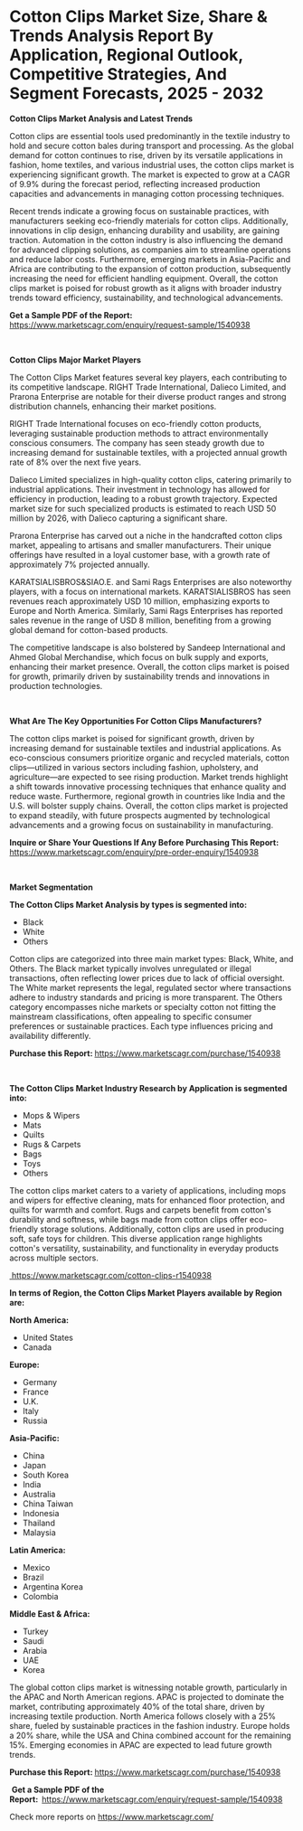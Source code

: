 <p><h1>Cotton Clips Market Size, Share & Trends Analysis Report By Application, Regional Outlook, Competitive Strategies, And Segment Forecasts, 2025 - 2032</h1></p><p><strong>Cotton Clips Market Analysis and Latest Trends</strong></p>
<p><p>Cotton clips are essential tools used predominantly in the textile industry to hold and secure cotton bales during transport and processing. As the global demand for cotton continues to rise, driven by its versatile applications in fashion, home textiles, and various industrial uses, the cotton clips market is experiencing significant growth. The market is expected to grow at a CAGR of 9.9% during the forecast period, reflecting increased production capacities and advancements in managing cotton processing techniques.</p><p>Recent trends indicate a growing focus on sustainable practices, with manufacturers seeking eco-friendly materials for cotton clips. Additionally, innovations in clip design, enhancing durability and usability, are gaining traction. Automation in the cotton industry is also influencing the demand for advanced clipping solutions, as companies aim to streamline operations and reduce labor costs. Furthermore, emerging markets in Asia-Pacific and Africa are contributing to the expansion of cotton production, subsequently increasing the need for efficient handling equipment. Overall, the cotton clips market is poised for robust growth as it aligns with broader industry trends toward efficiency, sustainability, and technological advancements.</p></p>
<p><strong>Get a Sample PDF of the Report:&nbsp;</strong> <a href="https://www.marketscagr.com/enquiry/request-sample/1540938?utm_campaign=1901&utm_medium=2&utm_source=Github&utm_content=ia&utm_term=30012025&utm_id=cotton-clips">https://www.marketscagr.com/enquiry/request-sample/1540938</a></p>
<p>&nbsp;</p>
<p><strong>Cotton Clips Major Market Players</strong></p>
<p><p>The Cotton Clips Market features several key players, each contributing to its competitive landscape. RIGHT Trade International, Dalieco Limited, and Prarona Enterprise are notable for their diverse product ranges and strong distribution channels, enhancing their market positions. </p><p>RIGHT Trade International focuses on eco-friendly cotton products, leveraging sustainable production methods to attract environmentally conscious consumers. The company has seen steady growth due to increasing demand for sustainable textiles, with a projected annual growth rate of 8% over the next five years. </p><p>Dalieco Limited specializes in high-quality cotton clips, catering primarily to industrial applications. Their investment in technology has allowed for efficiency in production, leading to a robust growth trajectory. Expected market size for such specialized products is estimated to reach USD 50 million by 2026, with Dalieco capturing a significant share.</p><p>Prarona Enterprise has carved out a niche in the handcrafted cotton clips market, appealing to artisans and smaller manufacturers. Their unique offerings have resulted in a loyal customer base, with a growth rate of approximately 7% projected annually.</p><p>KARATSIALISBROS&SIAO.E. and Sami Rags Enterprises are also noteworthy players, with a focus on international markets. KARATSIALISBROS has seen revenues reach approximately USD 10 million, emphasizing exports to Europe and North America. Similarly, Sami Rags Enterprises has reported sales revenue in the range of USD 8 million, benefiting from a growing global demand for cotton-based products.</p><p>The competitive landscape is also bolstered by Sandeep International and Ahmed Global Merchandise, which focus on bulk supply and exports, enhancing their market presence. Overall, the cotton clips market is poised for growth, primarily driven by sustainability trends and innovations in production technologies.</p></p>
<p>&nbsp;</p>
<p><strong>What Are The Key Opportunities For Cotton Clips Manufacturers?</strong></p>
<p><p>The cotton clips market is poised for significant growth, driven by increasing demand for sustainable textiles and industrial applications. As eco-conscious consumers prioritize organic and recycled materials, cotton clips—utilized in various sectors including fashion, upholstery, and agriculture—are expected to see rising production. Market trends highlight a shift towards innovative processing techniques that enhance quality and reduce waste. Furthermore, regional growth in countries like India and the U.S. will bolster supply chains. Overall, the cotton clips market is projected to expand steadily, with future prospects augmented by technological advancements and a growing focus on sustainability in manufacturing.</p></p>
<p><strong>Inquire or Share Your Questions If Any Before Purchasing This Report:</strong> <a href="https://www.marketscagr.com/enquiry/pre-order-enquiry/1540938?utm_campaign=1901&utm_medium=2&utm_source=Github&utm_content=ia&utm_term=30012025&utm_id=cotton-clips">https://www.marketscagr.com/enquiry/pre-order-enquiry/1540938</a></p>
<p>&nbsp;</p>
<p><strong>Market Segmentation</strong></p>
<p><strong>The Cotton Clips Market Analysis by types is segmented into:</strong></p>
<p><ul><li>Black</li><li>White</li><li>Others</li></ul></p>
<p><p>Cotton clips are categorized into three main market types: Black, White, and Others. The Black market typically involves unregulated or illegal transactions, often reflecting lower prices due to lack of official oversight. The White market represents the legal, regulated sector where transactions adhere to industry standards and pricing is more transparent. The Others category encompasses niche markets or specialty cotton not fitting the mainstream classifications, often appealing to specific consumer preferences or sustainable practices. Each type influences pricing and availability differently.</p></p>
<p><strong>Purchase this Report:&nbsp;</strong><a href="https://www.marketscagr.com/purchase/1540938?utm_campaign=1901&utm_medium=2&utm_source=Github&utm_content=ia&utm_term=30012025&utm_id=cotton-clips">https://www.marketscagr.com/purchase/1540938</a></p>
<p>&nbsp;</p>
<p><strong>The Cotton Clips Market Industry Research by Application is segmented into:</strong></p>
<p><ul><li>Mops & Wipers</li><li>Mats</li><li>Quilts</li><li>Rugs & Carpets</li><li>Bags</li><li>Toys</li><li>Others</li></ul></p>
<p><p>The cotton clips market caters to a variety of applications, including mops and wipers for effective cleaning, mats for enhanced floor protection, and quilts for warmth and comfort. Rugs and carpets benefit from cotton's durability and softness, while bags made from cotton clips offer eco-friendly storage solutions. Additionally, cotton clips are used in producing soft, safe toys for children. This diverse application range highlights cotton's versatility, sustainability, and functionality in everyday products across multiple sectors.</p></p>
<p><a href="https://www.marketscagr.com/cotton-clips-r1540938?utm_campaign=1901&utm_medium=2&utm_source=Github&utm_content=ia&utm_term=30012025&utm_id=cotton-clips">&nbsp;https://www.marketscagr.com/cotton-clips-r1540938</a></p>
<p><strong>In terms of Region, the Cotton Clips Market Players available by Region are:</strong></p>
<p>
    <p> <strong> North America: </strong>
        <ul>
            <li>United States</li>
            <li>Canada</li>
        </ul>
        </p> 
    <p> <strong> Europe: </strong>
        <ul>
            <li>Germany</li>
            <li>France</li>
            <li>U.K.</li>
            <li>Italy</li>
            <li>Russia</li>
        </ul>
        </p> 
    <p> <strong> Asia-Pacific: </strong>
        <ul>
            <li>China</li>
            <li>Japan</li>
            <li>South Korea</li>
            <li>India</li>
            <li>Australia</li>
            <li>China Taiwan</li>
            <li>Indonesia</li>
            <li>Thailand</li>
            <li>Malaysia</li>
        </ul>
        </p> 
    <p> <strong> Latin America: </strong>
        <ul>
            <li>Mexico</li>
            <li>Brazil</li>
            <li>Argentina Korea</li>
            <li>Colombia</li>
        </ul>
        </p> 
    <p> <strong> Middle East & Africa: </strong>
        <ul>
            <li>Turkey</li>
            <li>Saudi</li>
            <li>Arabia</li>
            <li>UAE</li>
            <li>Korea</li>
        </ul>
    </p>
    </p>
<p><p>The global cotton clips market is witnessing notable growth, particularly in the APAC and North American regions. APAC is projected to dominate the market, contributing approximately 40% of the total share, driven by increasing textile production. North America follows closely with a 25% share, fueled by sustainable practices in the fashion industry. Europe holds a 20% share, while the USA and China combined account for the remaining 15%. Emerging economies in APAC are expected to lead future growth trends.</p></p>
<p><strong>Purchase this Report: </strong><a href="https://www.marketscagr.com/purchase/1540938?utm_campaign=1901&utm_medium=2&utm_source=Github&utm_content=ia&utm_term=30012025&utm_id=cotton-clips">https://www.marketscagr.com/purchase/1540938</a></p>
<p>&nbsp;<strong>Get a Sample PDF of the Report:&nbsp;&nbsp;</strong><a href="https://www.marketscagr.com/enquiry/request-sample/1540938?utm_campaign=1901&utm_medium=2&utm_source=Github&utm_content=ia&utm_term=30012025&utm_id=cotton-clips">https://www.marketscagr.com/enquiry/request-sample/1540938</a></p>
<p><strong></strong></p>
<p>Check more reports on <a href="https://www.marketscagr.com/?utm_campaign=1901&utm_medium=2&utm_source=Github&utm_content=ia&utm_term=30012025&utm_id=cotton-clips">https://www.marketscagr.com/</a></p>